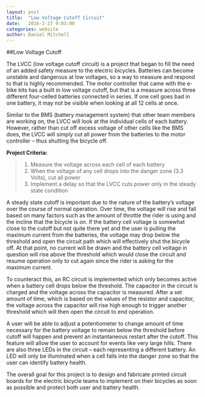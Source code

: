 ```yaml
---
layout: post
title:  "Low Voltage Cutoff Circuit"
date:   2016-2-27 9:03:00
categories: website
author: Daniel Mitchell
---
```


##Low Voltage Cutoff

The LVCC (low voltage cutoff circuit) is a project that began to fill the need of an added safety measure to the electric bicycles. Batteries can become unstable and dangerous at low voltages, so a way to measure and respond to that is highly recommended. The motor controller that came with the e-bike kits has a built in low voltage cutoff, but that is a measure across three different four-celled batteries connected in series. If one cell goes bad in one battery, it may not be visible when looking at all 12 cells at once. 

Similar to the BMS (battery management system) that other team members are working on, the LVCC will look at the individual cells of each battery. However, rather than cut off excess voltage of other cells like the BMS does, the LVCC will simply cut all power from the batteries to the motor controller – thus shutting the bicycle off. 

**Project Criteria:**

>1. Measure the voltage across each cell of each battery
>2. When the voltage of any cell drops into the danger zone (3.3 Volts), cut all power
>3. Implement a delay so that the LVCC cuts power only in the steady state condition

A steady state cutoff is important due to the nature of the battery’s voltage over the course of normal operation. Over time, the voltage will rise and fall based on many factors such as the amount of throttle the rider is using and the incline that the bicycle is on. If the battery cell voltage is somewhat close to the cutoff but not quite there yet and the user is pulling the maximum current from the batteries, the voltage may drop below the threshold and open the circuit path which will effectively shut the bicycle off. At that point, no current will be drawn and the battery cell voltage in question will rise above the threshold which would close the circuit and resume operation only to cut again since the rider is asking for the maximum current. 

To counteract this, an RC circuit is implemented which only becomes active when a battery cell drops below the threshold. The capacitor in the circuit is charged and the voltage across the capacitor is measured. After a set amount of time, which is based on the values of the resistor and capacitor, the voltage across the capacitor will rise high enough to trigger another threshold which will then open the circuit to end operation. 

A user will be able to adjust a potentiometer to change amount of time necessary for the battery voltage to remain below the threshold before cutoff will happen and prevent an instantaneous restart after the cutoff. This feature will allow the user to account for events like very large hills. There are also three LEDs in the circuit – each representing a different battery. An LED will only be illuminated when a cell falls into the danger zone so that the user can identify battery health. 

The overall goal for this project is to design and fabricate printed circuit boards for the electric bicycle teams to implement on their bicycles as soon as possible and protect both user and battery health.
